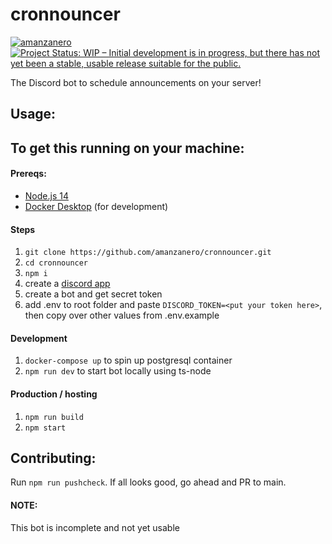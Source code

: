 # cronnouncer

[![amanzanero](https://circleci.com/gh/amanzanero/cronnouncer.svg?style=shield&circle-token=6a151431cce03f815aab981b640852910bc58991)](https://circleci.com/gh/amanzanero/cronnouncer)
[![Project Status: WIP – Initial development is in progress, but there has not yet been a stable, usable release suitable for the public.](https://www.repostatus.org/badges/latest/wip.svg)](https://www.repostatus.org/#wip)

The Discord bot to schedule announcements on your server!

## Usage:

## To get this running on your machine:

#### Prereqs:

* [Node.js 14](https://nodejs.org/en/download/releases/)
* [Docker Desktop](https://www.docker.com/products/docker-desktop) (for development)

#### Steps

1. `git clone https://github.com/amanzanero/cronnouncer.git`
2. `cd cronnouncer`
3. `npm i`
4. create a [discord app](https://discord.com/developers/applications)
5. create a bot and get secret token
6. add .env to root folder and paste `DISCORD_TOKEN=<put your token here>`, then copy over other values from
   .env.example

#### Development

1. `docker-compose up` to spin up postgresql container
2. `npm run dev` to start bot locally using ts-node

#### Production / hosting

1. `npm run build`
2. `npm start`

## Contributing:

Run `npm run pushcheck`. If all looks good, go ahead and PR to main.

#### NOTE:

This bot is incomplete and not yet usable
